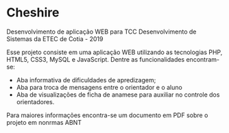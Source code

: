 # Cheshire
Desenvolvimento de aplicação WEB para TCC Desenvolvimento de Sistemas da ETEC de Cotia - 2019

Esse projeto consiste em uma aplicação WEB utilizando as tecnologias PHP, HTML5, CSS3, MySQL e JavaScript. Dentre as funcionalidades encontram-se:
- Aba informativa de dificuldades de apredizagem;
- Aba para troca de mensagens entre o orientador e o aluno
- Aba de visualizações de ficha de anamese para auxiliar no controle dos orientadores.

Para maiores informações encontra-se um documento em PDF sobre o projeto em  nonrmas ABNT
